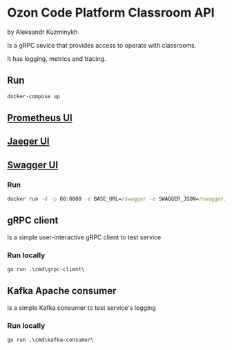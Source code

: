 # Ozon Code Platform Classroom API 

by Aleksandr Kuzminykh

Is a gRPC sevice that provides access to operate with classrooms.

It has logging, metrics and tracing.

## Run
```cmd
docker-compose up
```

## [Prometheus UI](http://localhost:9090)

## [Jaeger UI](http://localhost:16686)

## [Swagger UI](http://localhost:80/swagger)

### Run
```cmd
docker run -d -p 80:8080 -e BASE_URL=/swagger -e SWAGGER_JSON=/swagger/api.swagger.json -v %cd%/swagger:/swagger swaggerapi/swagger-ui
```

## gRPC client
Is a simple user-interactive gRPC client to test service

### Run locally
```cmd
go run .\cmd\grpc-client\
```

## Kafka Apache consumer
Is a simple Kafka consumer to test service's logging

### Run locally
```cmd
go run .\cmd\kafka-consumer\
```